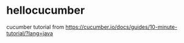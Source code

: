 # hellocucumber
cucumber tutorial from https://cucumber.io/docs/guides/10-minute-tutorial/?lang=java
